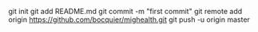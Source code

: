 git init
git add README.md
git commit -m "first commit"
git remote add origin https://github.com/bocquier/mighealth.git
git push -u origin master

